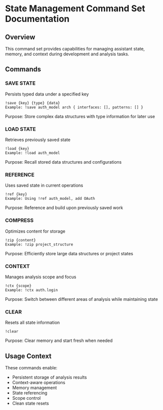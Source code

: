 # State Management Command Set Documentation

## Overview
This command set provides capabilities for managing assistant state, memory, and context during development and analysis tasks.

## Commands

### SAVE STATE
Persists typed data under a specified key
```
!save {key} {type} {data}
Example: !save auth_model arch { interfaces: [], patterns: [] }
```
Purpose: Store complex data structures with type information for later use

### LOAD STATE
Retrieves previously saved state
```
!load {key}
Example: !load auth_model
```
Purpose: Recall stored data structures and configurations

### REFERENCE
Uses saved state in current operations
```
!ref {key}
Example: Using !ref auth_model, add OAuth
```
Purpose: Reference and build upon previously saved work

### COMPRESS
Optimizes content for storage
```
!zip {content}
Example: !zip project_structure
```
Purpose: Efficiently store large data structures or project states

### CONTEXT
Manages analysis scope and focus
```
!ctx {scope}
Example: !ctx auth.login
```
Purpose: Switch between different areas of analysis while maintaining state

### CLEAR
Resets all state information
```
!clear
```
Purpose: Clear memory and start fresh when needed

## Usage Context
These commands enable:
- Persistent storage of analysis results
- Context-aware operations
- Memory management
- State referencing
- Scope control
- Clean state resets
